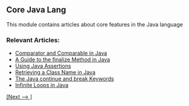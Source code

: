 ## Core Java Lang

This module contains articles about core features in the Java language

### Relevant Articles:
- [Comparator and Comparable in Java](https://www.baeldung.com/java-comparator-comparable)
- [A Guide to the finalize Method in Java](https://www.baeldung.com/java-finalize)
- [Using Java Assertions](https://www.baeldung.com/java-assert)
- [Retrieving a Class Name in Java](https://www.baeldung.com/java-class-name)
- [The Java continue and break Keywords](https://www.baeldung.com/java-continue-and-break)
- [Infinite Loops in Java](https://www.baeldung.com/infinite-loops-java)

[[Next --> ]](/core-java-modules/core-java-lang-2)
